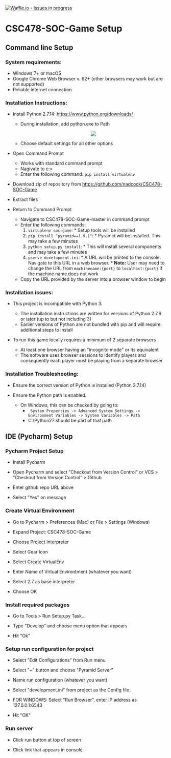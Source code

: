 [![Waffle.io - Issues in progress](https://badge.waffle.io/nadcock/CSC478-SOC-Game.png?label=in%20progress&title=In%20Progress)](https://waffle.io/nadcock/CSC478-SOC-Game?utm_source=badge)

# CSC478-SOC-Game Setup

## Command line Setup

### System requirements:
   * Windows 7+ or macOS
   * Google Chrome Web Browser v. 62+ (other browsers may work but are not supported)
   * Reliable internet connection
    
### Installation Instructions:
   * Install Python 2.7.14: https://www.python.org/downloads/
   
      * During installation, add python.exe to Path <p align="center"> <img src=https://github.com/nadcock/CSC478-SOC-Game/blob/master/add_python_to_path.png> </p>
      * Choose default settings for all other options
   * Open Command Prompt
      * Works with standard command prompt
      * Nagivate to c:\>
      * Enter the following command: 
          ```pip install virtualenv```
   * Download zip of repository from https://github.com/nadcock/CSC478-SOC-Game
   * Extract files
   * Return to Command Prompt
      * Navigate to CSC478-SOC-Game-master in command prompt
      * Enter the following commands: 
          1. ```virtualenv soc-game```:
            * Setup tools will be installed
          1. ```pip install "pyramid==1.9.1"```:
            * Pyramid will be installed. This may take a few minutes
          1. ```python setup.py install```:
            * This will install several components and may take a few minutes
          1. ```pserve development.ini```:
            * A URL will be printed to the console. Navigate to this URL in a web browser. 
            * **Note:** User may need to change the URL from ```machinename:{port}``` to ```localhost:{port}``` if the machine name does not work
      * Copy the URL provided by the server into a browser window to begin
    
### Installation issues:
   * This project is incompatible with Python 3. 
   
      * The installation instructions are written for versions of Python 2.7.9 or later (up to but not including 3)
      * Earlier versions of Python are not bundled with pip and will require additional steps to install
      
   * To run this game locally requires a minimum of 2 separate browsers
      * At least one browser having an "incognito mode" or its equivalent 
      * The software uses browser sessions to identify players and consequently each player must be playing from a separate browser. 

### Installation Troubleshooting: 
   * Ensure the correct version of Python is installed (Python 2.7.14)
   
   * Ensure the Python path is enabled. 
      * On Windows, this can be checked by going to: 
         * ``` System Properties -> Advanced System Settings -> Environment Variables -> System Variables -> Path``` 
         * C:\Python27 should be part of that path

## IDE (Pycharm) Setup
### Pycharm Project Setup
   * Install Pycharm
   
   * Open Pycharm and select "Checkout from Version Control" or VCS > "Checkout from Version Control" > Github
   * Enter github repo URL above
   * Select "Yes" on message

### Create Virtual Environment
   * Go to Pycharm > Preferences (Mac) or File > Settings (Windows)
   
   * Expand Project: CSC478-SOC-Game
   * Choose Project Interpreter
   * Select Gear Icon
   * Select Create VirtualEnv
   * Enter Name of Virtual Environtment (whatever you want)
   * Select 2.7 as base interpreter
   * Choose OK

### Install required packages
   * Go to Tools > Run Setup.py Task...
   
   * Type "Develop" and choose menu option that appears
   * Hit "Ok"

### Setup run configuration for project
   * Select "Edit Configurations" from Run menu
   
   * Select "+" button and choose "Pyramid Server"
   * Name run configuration (whatever you want)
   * Select "development.ini" from project as the Config file
   * FOR WINDOWS: Select "Run Browser", enter IP address as 127.0.0.1:6543
   * Hit "OK"

### Run server
   * Click run button at top of screen
   
   * Click link that appears in console



